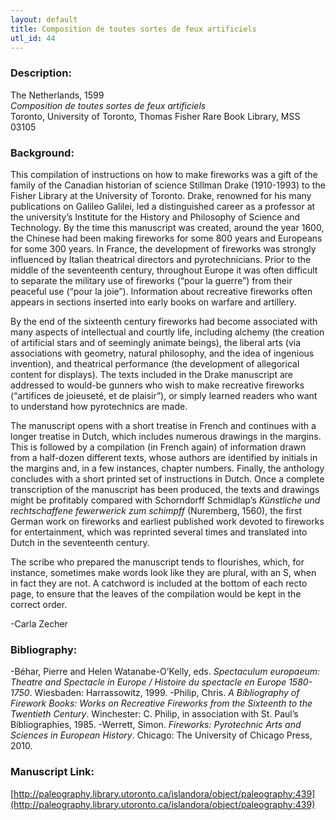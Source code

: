 ```yaml
---
layout: default
title: Composition de toutes sortes de feux artificiels
utl_id: 44
---
```


### Description:

The Netherlands, 1599<br>
_Composition de toutes sortes de feux artificiels_<br>
Toronto, University of Toronto, Thomas Fisher Rare Book Library, MSS 03105

### Background:

This compilation of instructions on how to make fireworks was a gift of the family of the Canadian historian of science Stillman Drake (1910-1993) to the Fisher Library at the University of Toronto. Drake, renowned for his many publications on Galileo Galilei, led a distinguished career as a professor at the university’s Institute for the History and Philosophy of Science and Technology. By the time this manuscript was created, around the year 1600, the Chinese had been making fireworks for some 800 years and Europeans for some 300 years. In France, the development of fireworks was strongly influenced by Italian theatrical directors and pyrotechnicians. Prior to the middle of the seventeenth century, throughout Europe it was often difficult to separate the military use of fireworks (“pour la guerre”) from their peaceful use (“pour la joie”). Information about recreative fireworks often appears in sections inserted into early books on warfare and artillery.

By the end of the sixteenth century fireworks had become associated with many aspects of intellectual and courtly life, including alchemy (the creation of artificial stars and of seemingly animate beings), the liberal arts (via associations with geometry, natural philosophy, and the idea of ingenious invention), and theatrical performance (the development of allegorical content for displays). The texts included in the Drake manuscript are addressed to would-be gunners who wish to make recreative fireworks (“artifices de joieuseté, et de plaisir”), or simply learned readers who want to understand how pyrotechnics are made.

The manuscript opens with a short treatise in French and continues with a longer treatise in Dutch, which includes numerous drawings in the margins. This is followed by a compilation (in French again) of information drawn from a half-dozen different texts, whose authors are identified by initials in the margins and, in a few instances, chapter numbers. Finally, the anthology concludes with a short printed set of instructions in Dutch. Once a complete transcription of the manuscript has been produced, the texts and drawings might be profitably compared with Schorndorff Schmidlap’s _Künstliche und rechtschaffene fewerwerick zum schimpff_ (Nuremberg, 1560), the first German work on fireworks and earliest published work devoted to fireworks for entertainment, which was reprinted several times and translated into Dutch in the seventeenth century.

The scribe who prepared the manuscript tends to flourishes, which, for instance, sometimes make words look like they are plural, with an S, when in fact they are not. A catchword is included at the bottom of each recto page, to ensure that the leaves of the compilation would be kept in the correct order.

 -Carla Zecher

### Bibliography:

-Béhar, Pierre and Helen Watanabe-O’Kelly, eds. _Spectaculum europaeum: Theatre and Spectacle in Europe / Histoire du spectacle en Europe 1580-1750_. Wiesbaden: Harrassowitz, 1999.
-Philip, Chris. _A Bibliography of Firework Books: Works on Recreative Fireworks from the Sixteenth to the Twentieth Century_. Winchester: C. Philip, in association with St. Paul’s Bibliographies, 1985.
-Werrett, Simon. _Fireworks: Pyrotechnic Arts and Sciences in European History_. Chicago: The University of Chicago Press, 2010.

### Manuscript Link:

[http://paleography.library.utoronto.ca/islandora/object/paleography:439](http://paleography.library.utoronto.ca/islandora/object/paleography:439)
